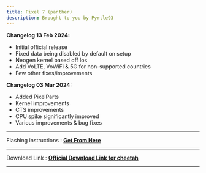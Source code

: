 ```yaml
---
title: Pixel 7 (panther)
description: Brought to you by Pyrtle93
---
```


<b>Changelog 13 Feb 2024:</b>

- Initial official release
- Fixed data being disabled by default on setup
- Neogen kernel based off los
- Add VoLTE, VoWiFi & 5G for non-supported countries
- Few other fixes/improvements

<b>Changelog 03 Mar 2024:</b>

- Added PixelParts
- Kernel improvements
- CTS improvements
- CPU spike significantly improved
- Various improvements & bug fixes

----
Flashing instructions : [**Get From Here**](panther_inst.md)

----
Download Link : [**Official Download Link for cheetah**](https://sourceforge.net/projects/projectmatrixx/files/Android-14/panther/)

----
